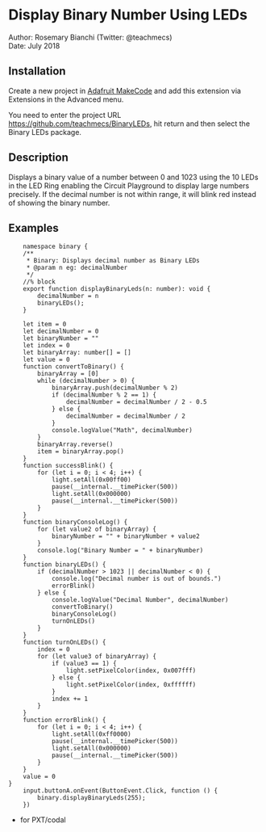 # Display Binary Number Using LEDs

Author: Rosemary Bianchi (Twitter: @teachmecs)  
Date:   July 2018

## Installation

Create a new project in [Adafruit MakeCode](https://makecode.adafruit.com) and add this extension via Extensions in the Advanced menu.

You need to enter the project URL https://github.com/teachmecs/BinaryLEDs, hit return and then select the Binary LEDs package.

## Description

Displays a binary value of a number between 0 and 1023 using the 10 LEDs in the LED Ring enabling the Circuit Playground to display large numbers precisely. If the decimal number is not within range, it will blink red instead of showing the binary number.

## Examples

```sim
    namespace binary {
    /**
     * Binary: Displays decimal number as Binary LEDs
     * @param n eg: decimalNumber
     */
    //% block
    export function displayBinaryLeds(n: number): void {
        decimalNumber = n
        binaryLEDs();
    }

    let item = 0
    let decimalNumber = 0
    let binaryNumber = ""
    let index = 0
    let binaryArray: number[] = []
    let value = 0
    function convertToBinary() {
        binaryArray = [0]
        while (decimalNumber > 0) {
            binaryArray.push(decimalNumber % 2)
            if (decimalNumber % 2 == 1) {
                decimalNumber = decimalNumber / 2 - 0.5
            } else {
                decimalNumber = decimalNumber / 2
            }
            console.logValue("Math", decimalNumber)
        }
        binaryArray.reverse()
        item = binaryArray.pop()
    }
    function successBlink() {
        for (let i = 0; i < 4; i++) {
            light.setAll(0x00ff00)
            pause(__internal.__timePicker(500))
            light.setAll(0x000000)
            pause(__internal.__timePicker(500))
        }
    }
    function binaryConsoleLog() {
        for (let value2 of binaryArray) {
            binaryNumber = "" + binaryNumber + value2
        }
        console.log("Binary Number = " + binaryNumber)
    }
    function binaryLEDs() {
        if (decimalNumber > 1023 || decimalNumber < 0) {
            console.log("Decimal number is out of bounds.")
            errorBlink()
        } else {
            console.logValue("Decimal Number", decimalNumber)
            convertToBinary()
            binaryConsoleLog()
            turnOnLEDs()
        }
    }
    function turnOnLEDs() {
        index = 0
        for (let value3 of binaryArray) {
            if (value3 == 1) {
                light.setPixelColor(index, 0x007fff)
            } else {
                light.setPixelColor(index, 0xffffff)
            }
            index += 1
        }
    }
    function errorBlink() {
        for (let i = 0; i < 4; i++) {
            light.setAll(0xff0000)
            pause(__internal.__timePicker(500))
            light.setAll(0x000000)
            pause(__internal.__timePicker(500))
        }
    }
    value = 0
}
    input.buttonA.onEvent(ButtonEvent.Click, function () {
        binary.displayBinaryLeds(255);
    })
```

* for PXT/codal